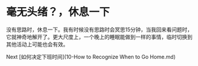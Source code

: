 # 毫无头绪？，休息一下
[//]: # (Version:1.0.0)
没有思路时，休息一下。我有时候没有思路时会冥思15分钟，当我回来看问题时，它就神奇地解开了。更大尺度上，一个晚上的睡眠能做到一样的事情，临时切换到其他活动上可能也会有效。

Next [如何决定下班时间](10-How to Recognize When to Go Home.md)

